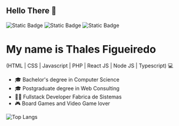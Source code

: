 ## Hello There 👋

<a href="https://www.linkedin.com/in/thales-emanuel-figueiredo-45927a87/" target="_blank" style="text-decoration: none; border: none; outline: none; box-shadow: none;"><img alt="Static Badge" src="https://img.shields.io/badge/LinkedIn-green?style=flat-square&color=00a21e" style="display: inline-block; vertical-align: middle;"></a>
<a href="https://www.thalesfigueiredo.dev.br" target="_blank" style="text-decoration: none; border: none; outline: none; box-shadow: none;"><img alt="Static Badge" src="https://img.shields.io/badge/Website-green?style=flat-square&color=00a21e" style="display: inline-block; vertical-align: middle;"></a>
<a href="mailto:thales.figueiredo.corvo@gmail.com" target="_blank" style="text-decoration: none; border: none; outline: none; box-shadow: none;"><img alt="Static Badge" src="https://img.shields.io/badge/thales.figueiredo.corvo%40gmail.com-green?style=flat-square&color=00a21e" style="display: inline-block; vertical-align: middle;"></a>

# My name is Thales Figueiredo

<p>(HTML | CSS | Javascript | PHP | React JS | Node JS | Typescript) 💻</p>

<ul>
  <li>🎓 Bachelor's degree in Computer Science</li>
  <li>🎓 Postgraduate degree in Web Consulting</li>
  <li>👩‍💻 Fullstack Developer Fabrica de Sistemas</li>
  <li>🎮 Board Games and Video Game lover</li>
</ul>

![Top Langs](https://github-readme-stats.vercel.app/api/top-langs/?username=thalesfigueiredo&layout=compact&bg_color=000000&title_color=ffffff&text_color=ffffff)
